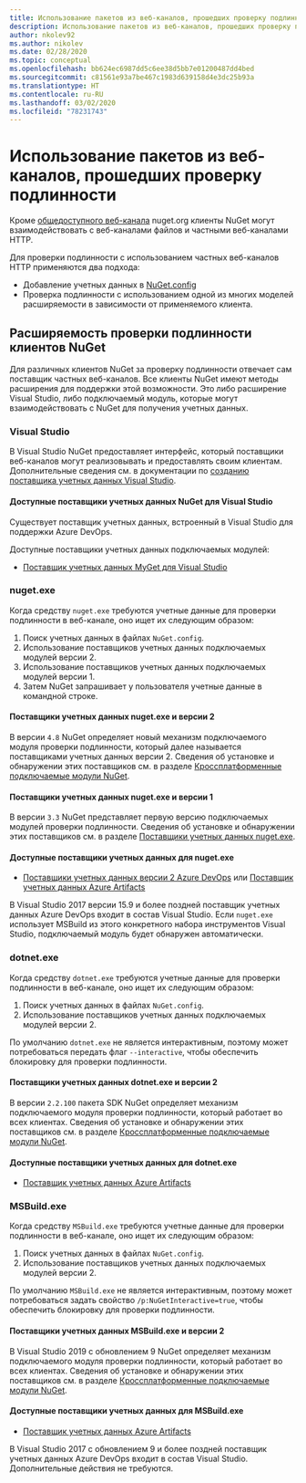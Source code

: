 ```yaml
---
title: Использование пакетов из веб-каналов, прошедших проверку подлинности
description: Использование пакетов из веб-каналов, прошедших проверку подлинности, во всех сценариях клиента NuGet
author: nkolev92
ms.author: nikolev
ms.date: 02/28/2020
ms.topic: conceptual
ms.openlocfilehash: bb624ec6987dd5c6ee38d5bb7e01200487dd4bed
ms.sourcegitcommit: c81561e93a7be467c1983d639158d4e3dc25b93a
ms.translationtype: HT
ms.contentlocale: ru-RU
ms.lasthandoff: 03/02/2020
ms.locfileid: "78231743"
---
```

# <a name="consuming-packages-from-authenticated-feeds"></a>Использование пакетов из веб-каналов, прошедших проверку подлинности

Кроме [общедоступного веб-канала](https://api.nuget.org/v3/index.json) nuget.org клиенты NuGet могут взаимодействовать с веб-каналами файлов и частными веб-каналами HTTP.


Для проверки подлинности с использованием частных веб-каналов HTTP применяются два подхода:

* Добавление учетных данных в [NuGet.config](../reference/nuget-config-file.md#packagesourcecredentials)
* Проверка подлинности с использованием одной из многих моделей расширяемости в зависимости от применяемого клиента.

## <a name="nuget-clients-authentication-extensibility"></a>Расширяемость проверки подлинности клиентов NuGet

Для различных клиентов NuGet за проверку подлинности отвечает сам поставщик частных веб-каналов.
Все клиенты NuGet имеют методы расширения для поддержки этой возможности. Это либо расширение Visual Studio, либо подключаемый модуль, которые могут взаимодействовать с NuGet для получения учетных данных.

### <a name="visual-studio"></a>Visual Studio

В Visual Studio NuGet предоставляет интерфейс, который поставщики веб-каналов могут реализовывать и предоставлять своим клиентам. Дополнительные сведения см. в документации по [созданию поставщика учетных данных Visual Studio](../reference/extensibility/NuGet-Credential-Providers-for-Visual-Studio.md).

#### <a name="available-nuget-credential-providers-for-visual-studio"></a>Доступные поставщики учетных данных NuGet для Visual Studio

Существует поставщик учетных данных, встроенный в Visual Studio для поддержки Azure DevOps.


Доступные поставщики учетных данных подключаемых модулей:

* [Поставщик учетных данных MyGet для Visual Studio](http://docs.myget.org/docs/reference/credential-provider-for-visual-studio)

### <a name="nugetexe"></a>nuget.exe

Когда средству `nuget.exe` требуются учетные данные для проверки подлинности в веб-канале, оно ищет их следующим образом:

1. Поиск учетных данных в файлах `NuGet.config`.
1. Использование поставщиков учетных данных подключаемых модулей версии 2.
1. Использование поставщиков учетных данных подключаемых модулей версии 1.
1. Затем NuGet запрашивает у пользователя учетные данные в командной строке.

#### <a name="nugetexe-and-v2-credential-providers"></a>Поставщики учетных данных nuget.exe и версии 2

В версии `4.8` NuGet определяет новый механизм подключаемого модуля проверки подлинности, который далее называется поставщиками учетных данных версии 2.
Сведения об установке и обнаружении этих поставщиков см. в разделе [Кроссплатформенные подключаемые модули NuGet](../reference/extensibility/NuGet-Cross-Platform-Plugins.md#plugin-installation-and-discovery).

#### <a name="nugetexe-and-v1-credential-providers"></a>Поставщики учетных данных nuget.exe и версии 1

В версии `3.3` NuGet представляет первую версию подключаемых модулей проверки подлинности.
Сведения об установке и обнаружении этих поставщиков см. в разделе [Поставщики учетных данных nuget.exe](../reference/extensibility/nuget-exe-Credential-Providers.md#nugetexe-credential-provider-discovery).

#### <a name="available-credential-providers-for-nugetexe"></a>Доступные поставщики учетных данных для nuget.exe

* [Поставщики учетных данных версии 2 Azure DevOps](/azure/devops/artifacts/nuget/nuget-exe?view=azure-devops#add-a-feed-to-nuget-482-or-later) или [Поставщик учетных данных Azure Artifacts](https://github.com/microsoft/artifacts-credprovider)

В Visual Studio 2017 версии 15.9 и более поздней поставщик учетных данных Azure DevOps входит в состав Visual Studio.
Если `nuget.exe` использует MSBuild из этого конкретного набора инструментов Visual Studio, подключаемый модуль будет обнаружен автоматически.

### <a name="dotnetexe"></a>dotnet.exe

Когда средству `dotnet.exe` требуются учетные данные для проверки подлинности в веб-канале, оно ищет их следующим образом:

1. Поиск учетных данных в файлах `NuGet.config`.
1. Использование поставщиков учетных данных подключаемых модулей версии 2.

По умолчанию `dotnet.exe` не является интерактивным, поэтому может потребоваться передать флаг `--interactive`, чтобы обеспечить блокировку для проверки подлинности.

#### <a name="dotnetexe-and-v2-credential-providers"></a>Поставщики учетных данных dotnet.exe и версии 2

В версии `2.2.100` пакета SDK NuGet определяет механизм подключаемого модуля проверки подлинности, который работает во всех клиентах.
Сведения об установке и обнаружении этих поставщиков см. в разделе [Кроссплатформенные подключаемые модули NuGet](../reference/extensibility/NuGet-Cross-Platform-Plugins.md#plugin-installation-and-discovery).

#### <a name="available-credential-providers-for-dotnetexe"></a>Доступные поставщики учетных данных для dotnet.exe

* [Поставщик учетных данных Azure Artifacts](https://github.com/microsoft/artifacts-credprovider)

### <a name="msbuildexe"></a>MSBuild.exe

Когда средству `MSBuild.exe` требуются учетные данные для проверки подлинности в веб-канале, оно ищет их следующим образом:

1. Поиск учетных данных в файлах `NuGet.config`.
1. Использование поставщиков учетных данных подключаемых модулей версии 2.

По умолчанию `MSBuild.exe` не является интерактивным, поэтому может потребоваться задать свойство `/p:NuGetInteractive=true`, чтобы обеспечить блокировку для проверки подлинности.

#### <a name="msbuildexe-and-v2-credential-providers"></a>Поставщики учетных данных MSBuild.exe и версии 2

В Visual Studio 2019 с обновлением 9 NuGet определяет механизм подключаемого модуля проверки подлинности, который работает во всех клиентах.
Сведения об установке и обнаружении этих поставщиков см. в разделе [Кроссплатформенные подключаемые модули NuGet](../reference/extensibility/NuGet-Cross-Platform-Plugins.md#plugin-installation-and-discovery).

#### <a name="available-credential-providers-for-msbuildexe"></a>Доступные поставщики учетных данных для MSBuild.exe

* [Поставщик учетных данных Azure Artifacts](https://github.com/microsoft/artifacts-credprovider)

В Visual Studio 2017 с обновлением 9 и более поздней поставщик учетных данных Azure DevOps входит в состав Visual Studio. Дополнительные действия не требуются.
